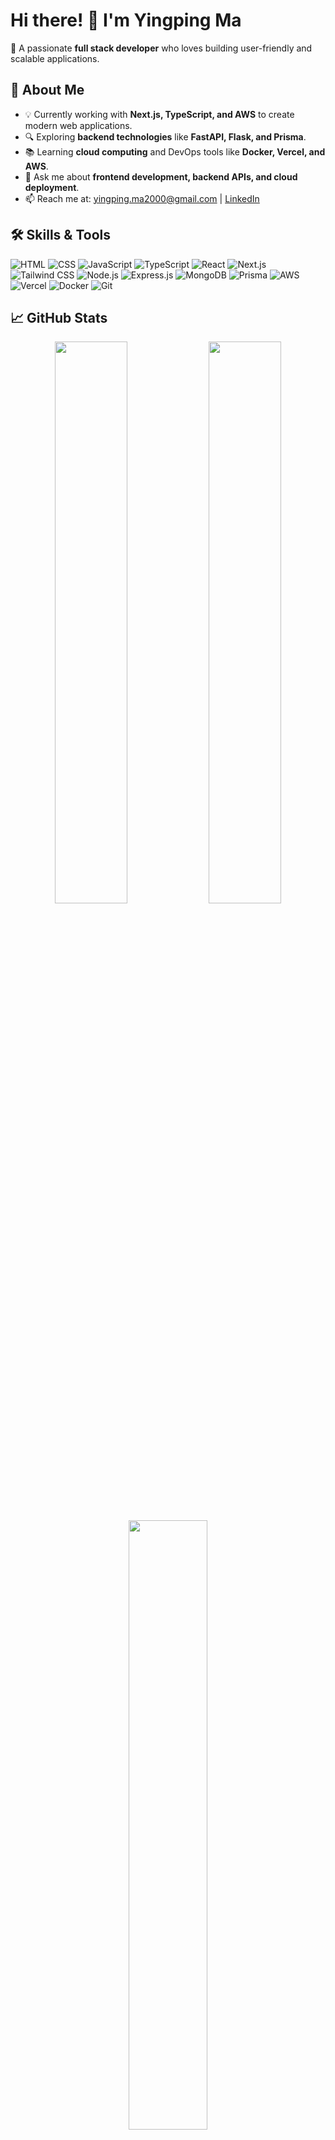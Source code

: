 # Hi there! 👋 I'm Yingping Ma

🚀 A passionate **full stack developer** who loves building user-friendly and scalable applications.

## 📌 About Me
- 💡 Currently working with **Next.js, TypeScript, and AWS** to create modern web applications.
- 🔍 Exploring **backend technologies** like **FastAPI, Flask, and Prisma**.
- 📚 Learning **cloud computing** and DevOps tools like **Docker, Vercel, and AWS**.
- 💬 Ask me about **frontend development, backend APIs, and cloud deployment**.
- 📫 Reach me at: [yingping.ma2000@gmail.com](mailto:yingping.ma2000@gmail.com) | [LinkedIn](https://www.linkedin.com/in/yingping-ma/)

## 🛠️ Skills & Tools
![HTML](https://img.shields.io/badge/-HTML-orange?style=flat&logo=html5&logoColor=white)
![CSS](https://img.shields.io/badge/-CSS-blue?style=flat&logo=css3&logoColor=white)
![JavaScript](https://img.shields.io/badge/-JavaScript-yellow?style=flat&logo=javascript&logoColor=white)
![TypeScript](https://img.shields.io/badge/-TypeScript-blue?style=flat&logo=typescript&logoColor=white)
![React](https://img.shields.io/badge/-React-61DAFB?style=flat&logo=react&logoColor=white)
![Next.js](https://img.shields.io/badge/-Next.js-black?style=flat&logo=next.js&logoColor=white)
![Tailwind CSS](https://img.shields.io/badge/-Tailwind_CSS-06B6D4?style=flat&logo=tailwindcss&logoColor=white)
![Node.js](https://img.shields.io/badge/-Node.js-green?style=flat&logo=node.js&logoColor=white)
![Express.js](https://img.shields.io/badge/-Express.js-black?style=flat&logo=express&logoColor=white)
![MongoDB](https://img.shields.io/badge/-MongoDB-green?style=flat&logo=mongodb&logoColor=white)
![Prisma](https://img.shields.io/badge/-Prisma-2D3748?style=flat&logo=prisma&logoColor=white)
![AWS](https://img.shields.io/badge/-AWS-orange?style=flat&logo=amazon-aws&logoColor=white)
![Vercel](https://img.shields.io/badge/-Vercel-black?style=flat&logo=vercel&logoColor=white)
![Docker](https://img.shields.io/badge/-Docker-2496ED?style=flat&logo=docker&logoColor=white)
![Git](https://img.shields.io/badge/-Git-F05032?style=flat&logo=git&logoColor=white)

## 📈 GitHub Stats
<p align="center">
  <img src="https://github-readme-stats.vercel.app/api?username=YingpingMa&show_icons=true&theme=radical" width="48%" />
  <img src="https://github-readme-streak-stats.herokuapp.com/?user=YingpingMa&theme=radical" width="48%" />
</p>

<p align="center">
  <img src="https://github-readme-stats.vercel.app/api/top-langs/?username=YingpingMa&layout=compact&theme=radical" width="50%" />
</p>

---
💡 **Let's connect!** Feel free to reach out via email or LinkedIn. Happy coding! 🚀

